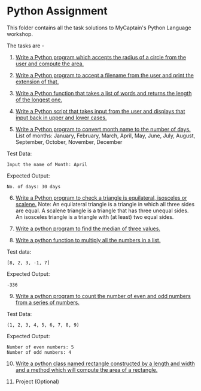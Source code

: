 # Python Assignment

This folder contains all the task solutions to MyCaptain's Python Language workshop.

The tasks are -

1. [Write a Python program which accepts the radius of a circle from the user and compute the area.](task1.py)

2. [Write a Python program to accept a filename from the user and print the extension of that.](task2.py)

3. [Write a Python function that takes a list of words and returns the length of the longest one.](task3.py)

4. [Write a Python script that takes input from the user and displays that input back in upper and lower cases.](task4.py)

5. [Write a Python program to convert month name to the number of days.](task5.py)
List of months: January, February, March, April, May, June, July, August, September, October, November, December

Test Data:
```
Input the name of Month: April
```

Expected Output:
```
No. of days: 30 days
```

6. [Write a Python program to check a triangle is equilateral, isosceles or scalene.](task6.py)
Note:
An equilateral triangle is a triangle in which all three sides are equal.
A scalene triangle is a triangle that has three unequal sides.
An isosceles triangle is a triangle with (at least) two equal sides.

7. [Write a python program to find the median of three values.](task7.py)

8. [Write a python function to multiply all the numbers in a list.](task8.py)

Test data:
```
[8, 2, 3, -1, 7]
```

Expected Output: 
```
-336
```
9. [Write a python program to count the number of even and odd numbers from a series of numbers.](task9.py)

Test Data: 
```
(1, 2, 3, 4, 5, 6, 7, 8, 9)
```

Expected Output:
```
Number of even numbers: 5
Number of odd numbers: 4
```

10. [Write a python class named rectangle constructed by a length and width and a method which will compute the area of a rectangle.](task10.py)

11. Project (Optional)
